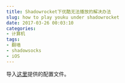 ```yaml
---
title: Shadowrocket下优酷无法播放的解决办法
slug: how to play youku under shadowrocket
date: 2017-03-26 00:03:10
categories:
- 计算机
tags:
- 翻墙
- shadowsocks
- iOS
---
```


导入[这里](http://www.abclite.cn/1995.html)提供的配置文件。
